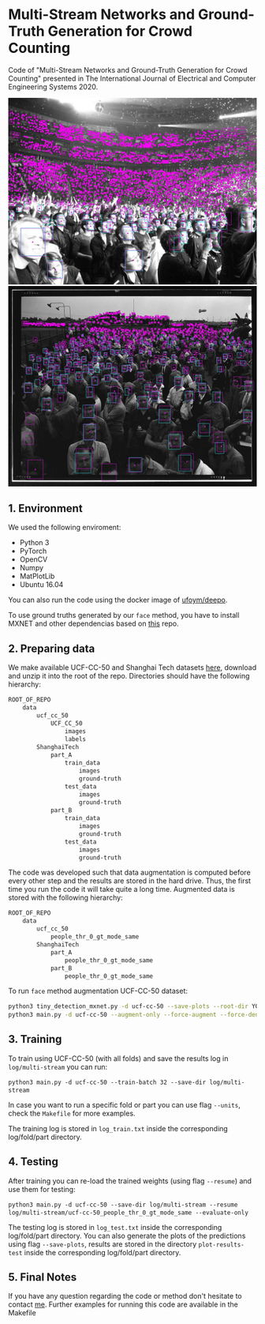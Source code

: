 # Multi-Stream Networks and Ground-Truth Generation for Crowd Counting
Code of "Multi-Stream Networks and Ground-Truth Generation for Crowd Counting" presented in The International Journal of Electrical and Computer Engineering Systems 2020.

![](06.jpg)
![](12.jpg)


## 1. Environment

We used the following enviroment:

* Python 3
* PyTorch
* OpenCV
* Numpy
* MatPlotLib
* Ubuntu 16.04

You can also run the code using the docker image of [ufoym/deepo](https://hub.docker.com/r/ufoym/deepo).

To use ground truths generated by our `face` method, you have to install MXNET and other dependencias based on [this](https://github.com/chinakook/hr101_mxnet) repo.

## 2. Preparing data

We make available UCF-CC-50 and Shanghai Tech datasets [here](http://www.liv.ic.unicamp.br/~quispe/publications/data/data-crowd-counting.zip), download and unzip it into the root of the repo. Directories should have the following hierarchy:

```
ROOT_OF_REPO
    data
        ucf_cc_50
            UCF_CC_50
                images
                labels
        ShanghaiTech
            part_A
                train_data
                    images
                    ground-truth
                test_data
                    images
                    ground-truth
            part_B
                train_data
                    images
                    ground-truth
                test_data
                    images
                    ground-truth
```

The code was developed such that data augmentation is computed before every other step and the results are stored in the hard drive. Thus, the first time you run the code it will take quite a long time. Augmented data is stored with the following hierarchy:

```
ROOT_OF_REPO
    data
        ucf_cc_50
            people_thr_0_gt_mode_same
        ShanghaiTech
            part_A
                people_thr_0_gt_mode_same
            part_B
                people_thr_0_gt_mode_same
```

To run `face` method augmentation UCF-CC-50 dataset:

```bash
python3 tiny_detection_mxnet.py -d ucf-cc-50 --save-plots --root-dir YOUR-DATA-DIR
python3 main.py -d ucf-cc-50 --augment-only --force-augment --force-den-maps --gt-mode face
```

## 3. Training

To train using UCF-CC-50 (with all folds) and save the results log in `log/multi-stream` you can run:

```
python3 main.py -d ucf-cc-50 --train-batch 32 --save-dir log/multi-stream
```

In case you want to run a specific fold or part you can use flag `--units`, check the `Makefile` for more examples.

The training log is stored in `log_train.txt` inside the corresponding log/fold/part directory.

## 4. Testing

After training you can re-load the trained weights (using flag `--resume`) and use them for testing:

```
python3 main.py -d ucf-cc-50 --save-dir log/multi-stream --resume log/multi-stream/ucf-cc-50_people_thr_0_gt_mode_same --evaluate-only 
```

The testing log is stored in `log_test.txt` inside the corresponding log/fold/part directory. You can also generate the plots of the predictions using flag `--save-plots`, results are stored in the directory `plot-results-test` inside the corresponding log/fold/part directory.

## 5. Final Notes

If you have any question regarding the code or method don't hesitate to contact [me](https://github.com/RQuispeC). Further examples for running this code are available in the Makefile
